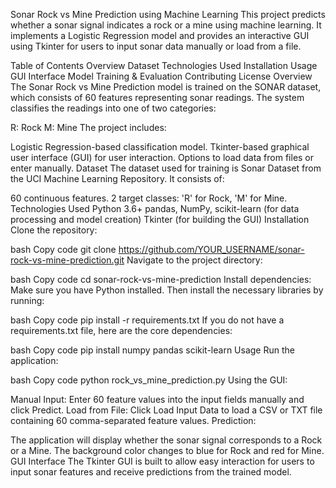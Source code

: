 Sonar Rock vs Mine Prediction using Machine Learning
This project predicts whether a sonar signal indicates a rock or a mine using machine learning. It implements a Logistic Regression model and provides an interactive GUI using Tkinter for users to input sonar data manually or load from a file.

Table of Contents
Overview
Dataset
Technologies Used
Installation
Usage
GUI Interface
Model Training & Evaluation
Contributing
License
Overview
The Sonar Rock vs Mine Prediction model is trained on the SONAR dataset, which consists of 60 features representing sonar readings. The system classifies the readings into one of two categories:

R: Rock
M: Mine
The project includes:

Logistic Regression-based classification model.
Tkinter-based graphical user interface (GUI) for user interaction.
Options to load data from files or enter manually.
Dataset
The dataset used for training is Sonar Dataset from the UCI Machine Learning Repository. It consists of:

60 continuous features.
2 target classes: 'R' for Rock, 'M' for Mine.
Technologies Used
Python 3.6+
pandas, NumPy, scikit-learn (for data processing and model creation)
Tkinter (for building the GUI)
Installation
Clone the repository:

bash
Copy code
git clone https://github.com/YOUR_USERNAME/sonar-rock-vs-mine-prediction.git
Navigate to the project directory:

bash
Copy code
cd sonar-rock-vs-mine-prediction
Install dependencies: Make sure you have Python installed. Then install the necessary libraries by running:

bash
Copy code
pip install -r requirements.txt
If you do not have a requirements.txt file, here are the core dependencies:

bash
Copy code
pip install numpy pandas scikit-learn
Usage
Run the application:

bash
Copy code
python rock_vs_mine_prediction.py
Using the GUI:

Manual Input: Enter 60 feature values into the input fields manually and click Predict.
Load from File: Click Load Input Data to load a CSV or TXT file containing 60 comma-separated feature values.
Prediction:

The application will display whether the sonar signal corresponds to a Rock or a Mine.
The background color changes to blue for Rock and red for Mine.
GUI Interface
The Tkinter GUI is built to allow easy interaction for users to input sonar features and receive predictions from the trained model.
